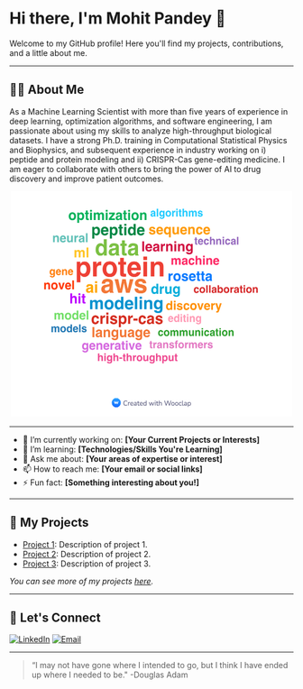 # Hi there, I'm Mohit Pandey 👋

Welcome to my GitHub profile! Here you'll find my projects, contributions, and a little about me.

---

## 🧑‍💻 About Me
As a Machine Learning Scientist with more than five years of experience in deep learning, optimization algorithms, and software engineering, I am passionate about using my skills to analyze high-throughput biological datasets. I have a strong Ph.D. training in Computational Statistical Physics and Biophysics, and subsequent experience in industry working on i) peptide and protein modeling and ii) CRISPR-Cas gene-editing medicine. I am eager to collaborate with others to bring the power of AI to drug discovery and improve patient outcomes.

<center> <img src="Mohit_skills_wordcloud.jpg" width="500" height="400">      </center>


---

- 🔭 I’m currently working on: **[Your Current Projects or Interests]**
- 🌱 I’m learning: **[Technologies/Skills You're Learning]**
- 💬 Ask me about: **[Your areas of expertise or interest]**
- 📫 How to reach me: **[Your email or social links]**
- ⚡ Fun fact: **[Something interesting about you!]**

---

## 📂 My Projects

- [Project 1](https://github.com/mohitpandey92/project1): Description of project 1.
- [Project 2](https://github.com/mohitpandey92/project2): Description of project 2.
- [Project 3](https://github.com/mohitpandey92/project3): Description of project 3.

*You can see more of my projects [here](https://github.com/mohitpandey92?tab=repositories).*

---

## 🤝 Let's Connect

[![LinkedIn](https://img.shields.io/badge/LinkedIn-blue?style=flat&logo=linkedin)]([https://linkedin.com/in/YOUR-LINKEDIN](https://www.linkedin.com/in/mohit-pandey-1a853367/))
[![Email](https://img.shields.io/badge/Email-red?style=flat&logo=gmail)](mailto:mpandey@bu.edu)

---

> “I may not have gone where I intended to go, but I think I have ended up where I needed to be." -Douglas Adam
